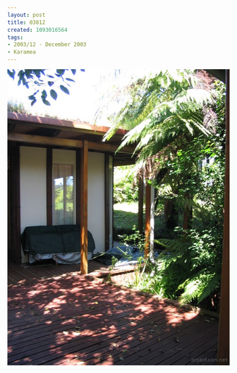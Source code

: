 ```yaml
---
layout: post
title: 03812
created: 1093016564
tags:
- 2003/12 - December 2003
- Karamea
---
```


<img src="/image/images/03812-1322.jpg"/>


